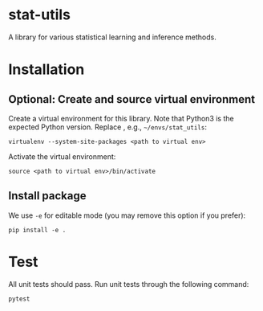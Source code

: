 # stat-utils
A library for various statistical learning and inference methods.

# Installation

## Optional: Create and source virtual environment

Create a virtual environment for this library. Note that Python3 is the expected Python version.
Replace <path to virtual env>, e.g., `~/envs/stat_utils`:

`virtualenv --system-site-packages <path to virtual env>`

Activate the virtual environment:

`source <path to virtual env>/bin/activate`

## Install package
We use `-e` for editable mode (you may remove this option if you prefer):

`pip install -e .`

# Test
All unit tests should pass. Run unit tests through the following command:

`pytest`
